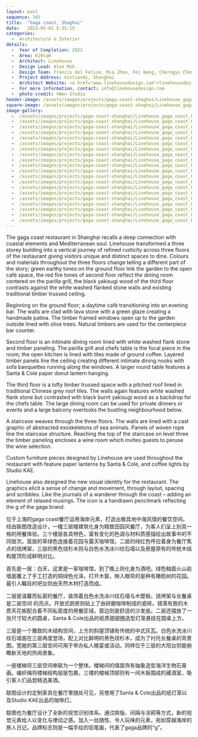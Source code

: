 ```yaml
---
layout: post
sequence: 345
title:  "Gaga coast, Shaghai"
date:   2023-05-01 5:35:15
categories:
  -  Architecture & Interior
details:
  -  Year of Completion: 2022
  -  Area: 620sqm
  -  Architect: Linehouse
  -  Design Lead: Alex Mok
  -  Design Team: Francis del Felice, Mia Zhou, Fei Wang, Cherngyu Chen
  -  Project Address: Xintiandi, Shanghai
  -  Architect Website: <a href="www.linehousedesign.com">linehousedesign.com</a>
  -  For more information, contact: info@linehousedesign.com
  -  photo credit: ©Wen Studio
header-image: /assets/images/projects/gaga-coast-shaghai/Linehouse_gaga_coast_013_lo_header.jpg
square-image: /assets/images/projects/gaga-coast-shaghai/Linehouse_gaga_coast_001-projects.jpg
image-gallery:
  -  /assets/images/projects/gaga-coast-shanghai/Linehouse_gaga_coast_001_lo.jpg
  -  /assets/images/projects/gaga-coast-shanghai/Linehouse_gaga_coast_002_lo.jpg
  -  /assets/images/projects/gaga-coast-shanghai/Linehouse_gaga_coast_003_lo.jpg
  -  /assets/images/projects/gaga-coast-shanghai/Linehouse_gaga_coast_004_lo.jpg
  -  /assets/images/projects/gaga-coast-shanghai/Linehouse_gaga_coast_005_lo.jpg
  -  /assets/images/projects/gaga-coast-shanghai/Linehouse_gaga_coast_006_lo.jpg
  -  /assets/images/projects/gaga-coast-shanghai/Linehouse_gaga_coast_007_lo.jpg
  -  /assets/images/projects/gaga-coast-shanghai/Linehouse_gaga_coast_008_lo.jpg
  -  /assets/images/projects/gaga-coast-shanghai/Linehouse_gaga_coast_009_lo.jpg
  -  /assets/images/projects/gaga-coast-shanghai/Linehouse_gaga_coast_010_lo.jpg
  -  /assets/images/projects/gaga-coast-shanghai/Linehouse_gaga_coast_011_lo.jpg
  -  /assets/images/projects/gaga-coast-shanghai/Linehouse_gaga_coast_012_lo.jpg
  -  /assets/images/projects/gaga-coast-shanghai/Linehouse_gaga_coast_013_lo.jpg
  -  /assets/images/projects/gaga-coast-shanghai/Linehouse_gaga_coast_014_lo.jpg
  -  /assets/images/projects/gaga-coast-shanghai/Linehouse_gaga_coast_015_lo.jpg
  -  /assets/images/projects/gaga-coast-shanghai/Linehouse_gaga_coast_016_lo.jpg
  -  /assets/images/projects/gaga-coast-shanghai/Linehouse_gaga_coast_017_lo.jpg
  -  /assets/images/projects/gaga-coast-shanghai/Linehouse_gaga_coast_018_lo.jpg
  -  /assets/images/projects/gaga-coast-shanghai/Linehouse_gaga_coast_019_lo.jpg
  -  /assets/images/projects/gaga-coast-shanghai/Linehouse_gaga_coast_020_lo.jpg
---
```

The gaga coast restaurant in Shanghai recalls a deep connection with coastal elements and Mediterranean soul. Linehouse transformed a three storey building into a vertical journey of refined rusticity across three floors of the restaurant giving visitors unique and distinct spaces to dine. Colours and materials throughout the three floors change telling a different part of the story; green earthy tones on the ground floor link the garden to the open café space, the red fire tones of second floor reflect the dining room centered on the parilla grill, the black yakisugi wood of the third floor contrasts against the white washed flanked stone walls and existing traditional timber trussed ceiling.
 
Beginning on the ground floor; a daytime café transitioning into an evening bar. The walls are clad with lava stone with a green glaze creating a handmade patina. The timber framed windows open up to the garden outside lined with olive trees. Natural timbers are used for the centerpiece bar counter.
 
Second floor is an intimate dining room lined with white washed flank stone and timber paneling. The parilla grill and chefs table is the focal piece in the room; the open kitchen is lined with tiles made of ground coffee. Layered timber panels line the ceiling creating different intimate dining nooks with sofa banquettes running along the windows. A larger round table features a Santa & Cole paper donut lantern hanging.
 
The third floor is a lofty timber trussed space with a pitched roof lined in traditional Chinese grey roof tiles. The walls again features white washed flank stone but contrasted with black burnt yakisugi wood as a backdrop for the chefs table. The large dining room can be used for private dinners or events and a large balcony overlooks the bustling neighbourhood below.
 
A staircase weaves through the three floors. The walls are lined with a cast graphic of abstracted exoskeletons of sea animals. Panels of woven rope line the staircase structure. Reaching the top of the staircase on level three the timber paneling encloses a wine room which invites guests to peruse the wine selection.
 
Custom furniture pieces designed by Linehouse are used throughout the restaurant with feature paper lanterns by Santa & Cole, and coffee lights by Studio KAE.
 
Linehouse also designed the new visual identity for the restaurant. The graphics elicit a sense of change and movement, through layout, spacing and scribbles. Like the journals of a wanderer through the coast – adding an element of relaxed musings. The icon is a handrawn pencilmark reflecting the g of the gaga brand.

位于上海的gaga coast餐厅运用海岸元素，打造出极具地中海风情的餐饮空间。经由联图改造设计，一幢三层楼建筑化身为精致田园风餐厅，为客人们呈上别具一格的用餐体验。三个楼层各具特色，富有变化的色调与材料质感描绘出故事中的不同层次。首层的草绿色连接着花园与露天咖啡馆，二层的绯红色呼应着身为餐厅焦点的烧烤架，三层的黑色烧杉木则与白色水洗冰川纹石墙以及房屋原有的传统木结构屋顶形成鲜明对比。
 
首先是一层：白天，这里是一家咖啡馆，到了晚上则化身为酒吧。绿色釉面火山岩墙面覆上了手工打造的铜绿色光泽。打开木窗，映入眼帘的是种有橄榄树的花园。最引人瞩目的吧台则由天然木材打造而成。
 
二层是温馨而私密的餐厅，装饰着白色水洗冰川纹石墙与木壁板。烧烤架与长餐桌是二层空间
的亮点。开放式厨房则贴上了由研磨咖啡制成的瓷砖。错落有致的木质天花板配合着不同私密度的用餐区域，窗边则是舒适的沙发座。二层还摆放了一张尺寸较大的圆桌，Santa & Cole出品的纸质甜甜圈造型灯笼悬挂在圆桌上方。
 
三层是一个雅致的木结构空间，上方的斜屋顶铺有传统的中式灰瓦。白色水洗冰川纹石墙面在三层再度登场，配上对比鲜明的黑色烧杉木，成为了衬托长餐桌的背景图。宽敞的第三层空间可用于举办私人晚宴或活动。同样位于三层的大阳台则能俯瞰新天地的热闹景象。
 
一座楼梯将三层空间串联为一个整体。楼梯间的墙面饰有抽象造型海洋生物石膏画。编织绳将楼梯结构层层包裹。三楼的楼梯顶部则有一间木板围成的藏酒室，吸引客人们品尝精选美酒。
 
联图设计的定制家具在餐厅里随处可见，另使用了Santa & Cole出品的纸灯笼以及Studio KAE出品的咖啡灯。
 
联图也为餐厅设计了全新的视觉识别体系。通过排版、间隔与涂鸦等方式，新的视觉元素给人以变化与律动之感。加入一丝随性、令人玩味的元素，宛如穿越海岸的旅人日记。品牌标志则是一幅手绘的铅笔画，代表了gaga品牌的“g”。
